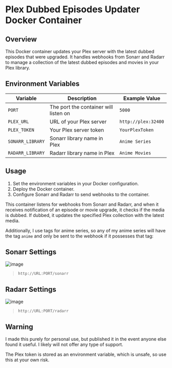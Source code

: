 # Plex Dubbed Episodes Updater Docker Container

## Overview
This Docker container updates your Plex server with the latest dubbed episodes that were upgraded. It handles webhooks from Sonarr and Radarr to manage a collection of the latest dubbed episodes and movies in your Plex library.

## Environment Variables

| Variable        | Description                           | Example Value      |
|-----------------|---------------------------------------|--------------------|
| `PORT`          | The port the container will listen on | `5000`             |
| `PLEX_URL`      | URL of your Plex server               | `http://plex:32400`|
| `PLEX_TOKEN`    | Your Plex server token                | `YourPlexToken`    |
| `SONARR_LIBRARY`| Sonarr library name in Plex           | `Anime Series`     |
| `RADARR_LIBRARY`| Radarr library name in Plex           | `Anime Movies`     |

## Usage
1. Set the environment variables in your Docker configuration.
2. Deploy the Docker container.
3. Configure Sonarr and Radarr to send webhooks to the container.

This container listens for webhooks from Sonarr and Radarr, and when it receives notification of an episode or movie upgrade, it checks if the media is dubbed. If dubbed, it updates the specified Plex collection with the latest media.

Additionally, I use tags for anime series, so any of my anime series will have the tag `anime` and only be sent to the webhook if it possesses that tag:

## Sonarr Settings

![image](https://github.com/Heavybullets8/new-plex-dubs/assets/20793231/1f8ea769-4cc3-4e55-b970-bf27b63a32ac)

> `http://URL:PORT/sonarr`

## Radarr Settings 

![image](https://github.com/Heavybullets8/new-plex-dubs/assets/20793231/1f278cd9-e3d0-41f6-a90e-6527b4348941)

> `http://URL:PORT/radarr`

## Warning

I made this purely for personal use, but published it in the event anyone else found it useful. I likely will not offer any type of support. 

The Plex token is stored as an environment variable, which is unsafe, so use this at your own risk. 

